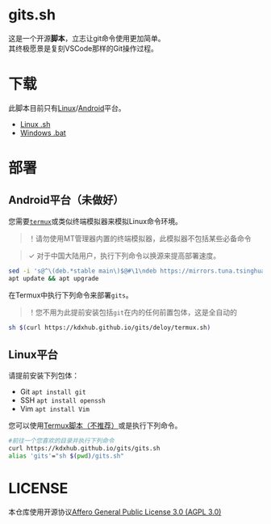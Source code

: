 # gits.sh
这是一个开源**脚本**，立志让git命令使用更加简单。<br>
其终极愿景是复刻VSCode那样的Git操作过程。

# 下载
此脚本目前只有[Linux](#Linux平台)/[Android](#Android平台)平台。

* [Linux .sh](./gits.sh)
* [Windows .bat](./gits.bat)

# 部署
## Android平台（未做好）
您需要[`termux`](//termux.dev)或类似终端模拟器来模拟Linux命令环境。<br>
> ！请勿使用MT管理器内置的终端模拟器，此模拟器不包括某些必备命令

> ✓ 对于中国大陆用户，执行下列命令以换源来提高部署速度。
```sh
sed -i 's@^\(deb.*stable main\)$@#\1\ndeb https://mirrors.tuna.tsinghua.edu.cn/termux/apt/termux-main stable main@' $PREFIX/etc/apt/sources.list
apt update && apt upgrade
```

在Termux中执行下列命令来部署`gits`。<br>
> ！您不用为此提前安装包括`git`在内的任何前置包体，这是全自动的
```sh
sh $(curl https://kdxhub.github.io/gits/deloy/termux.sh)
```

## Linux平台
请提前安装下列包体：
* Git `apt install git`
* SSH `apt install openssh`
* Vim `apt install Vim`

您可以使用[Termux脚本（不推荐）](#Android平台)或是执行下列命令。

```sh
#前往一个您喜欢的目录并执行下列命令
curl https://kdxhub.github.io/gits/gits.sh
alias 'gits'="sh $(pwd)/gits.sh"
```


# LICENSE
本仓库使用开源协议[Affero General Public License 3.0 (AGPL 3.0)](./LICENSE)
